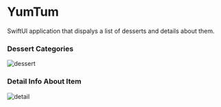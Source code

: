 # YumTum
SwiftUI application that dispalys a list of desserts and details about them.

### Dessert Categories
![dessert](https://user-images.githubusercontent.com/77139888/218237355-859aa493-835d-4b17-a598-eccf8771db15.png)

### Detail Info About Item
![detail](https://user-images.githubusercontent.com/77139888/218237364-db851cb1-0b05-41eb-9042-cc4bd8d33a3b.png)

